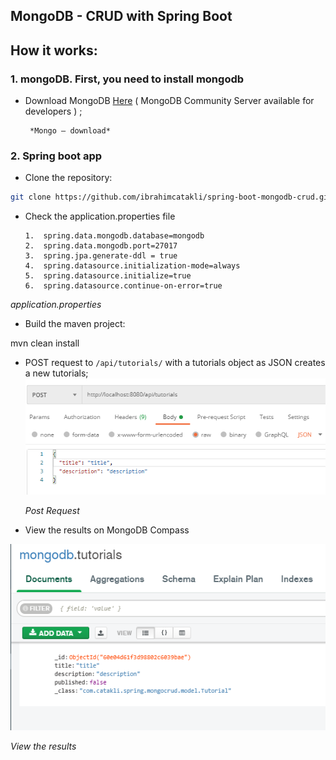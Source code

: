 
## MongoDB - CRUD  with Spring Boot


## How it works:
### **1. mongoDB. First, you need to install mongodb**
* Download MongoDB [Here](https://www.mongodb.com/try/download) ( MongoDB Community Server available for developers ) ;

       *Mongo — download*

### **2. Spring boot app**
* Clone the repository:
```bash
git clone https://github.com/ibrahimcatakli/spring-boot-mongodb-crud.git

```

* Check the application.properties file

      1.  spring.data.mongodb.database=mongodb
      2.  spring.data.mongodb.port=27017
      3.  spring.jpa.generate-ddl = true
      4.  spring.datasource.initialization-mode=always
      5.  spring.datasource.initialize=true
      6.  spring.datasource.continue-on-error=true
    

*application.properties*

* Build the maven project:

mvn clean install

* POST request to `/api/tutorials/` with a tutorials object as JSON creates a new tutorials;
![Screenshot postman](/images/post.png)

  *Post Request*



* View the results on MongoDB Compass

![Screenshot](/images/result.png)

*View the results*





